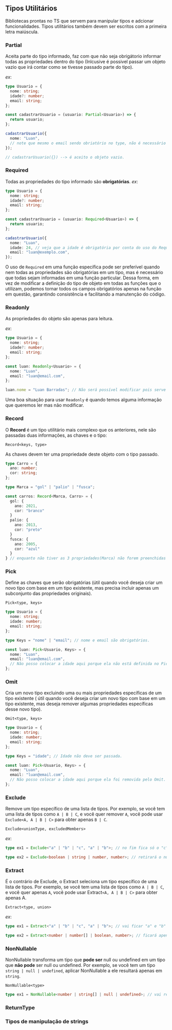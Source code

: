 ## Tipos Utilitários

Bibliotecas prontas no TS que servem para manipular tipos e adcionar funcionalidades. Tipos utilitários também devem ser escritos com a primeira letra maiúscula.

### Partial

Aceita parte do tipo informado, faz com que não seja obrigátorio informar todas as propriedades dentro do tipo (Inlcusive é possivel passar um objeto vazio que irá contar como se tivesse passado parte do tipo).

_ex_:

```ts
type Usuario = {
  nome: string;
  idade?: number;
  email: string;
};

const cadastrarUsuario = (usuario: Partial<Usuario>) => {
  return usuario;
};

cadastrarUsuario({
  nome: "Luan",
  // note que mesmo o email sendo obriatório no type, não é necessário passá-lo pois estamos usando o Partial na função.
});

// cadastrarUsuario({}) --> é aceito o objeto vazio.
```

### Required

Todas as propriedades do tipo informado são **obrigatórias**.
_ex_:

```ts
type Usuario = {
  nome: string;
  idade?: number;
  email: string;
};

const cadastrarUsuario = (usuario: Required<Usuario>) => {
  return usuario;
};

cadastrarUsuario({
  nome: "Luan",
  idade: 24, // veja que a idade é obrigatória por conta do uso do Required.
  email: "luan@exemplo.com",
});
```

O uso de `Required` em uma função específica pode ser preferível quando nem todas as propriedades são obrigatórias em um tipo, mas é necessário que todas sejam informadas em uma função particular. Dessa forma, em vez de modificar a definição do tipo de objeto em todas as funções que o utilizam, podemos tornar todos os campos obrigatórios apenas na função em questão, garantindo consistência e facilitando a manutenção do código.

### Readonly

As propriedades do objeto são apenas para leitura.

_ex_:

```ts
type Usuario = {
  nome: string;
  idade?: number;
  email: string;
};

const luan: Readonly<Usuario> = {
  nome: "Luan",
  email: "luan@email.com",
};

luan.nome = "Luan Barradas"; // Não será possível modificar pois serve apenas para leitura.
```

Uma boa situação para usar `Readonly` é quando temos alguma informação que queremos ler mas não modificar.

### Record

O **Record** é um tipo utilitário mais complexo que os anteriores, nele são passadas duas informações, as chaves e o tipo:

`Record<keys, type>`

As chaves devem ter uma propriedade deste objeto com o tipo passado.

```ts
type Carro = {
  ano: number;
  cor: string;
};

type Marca = "gol" | "palio" | "fusca";

const carros: Record<Marca, Carro> = {
  gol: {
    ano: 2021,
    cor: "branco"
  }
  palio: {
    ano: 2013,
    cor: "preto"
  }
  fusca: {
    ano: 2005,
    cor: "azul"
  }
} // enquanto não tiver as 3 propriedades(Marca) não forem preenchidas com o tipo(Carro) Objeto(carros) não estará completo.

```

### Pick

Define as chaves que serão obrigatórias (útil quando você deseja criar um novo tipo com base em um tipo existente, mas precisa incluir apenas um subconjunto das propriedades originais).

`Pick<type, keys>`

```ts
type Usuario = {
  nome: string;
  idade: number;
  email: string;
};

type Keys = "nome" | "email"; // nome e email são obrigatórios.

const luan: Pick<Usuario, Keys> = {
  nome: "Luan",
  email: "luan@email.com",
  // Não posso colocar a idade aqui porque ela não está definida no Pick.
};
```

### Omit

Cria um novo tipo excluindo uma ou mais propriedades específicas de um tipo existente ( útil quando você deseja criar um novo tipo com base em um tipo existente, mas deseja remover algumas propriedades específicas desse novo tipo).

`Omit<type, keys>`

```ts
type Usuario = {
  nome: string;
  idade: number;
  email: string;
};

type Keys = "idade"; // Idade não deve ser passada.

const luan: Pick<Usuario, Keys> = {
  nome: "Luan",
  email: "luan@email.com",
  // Não posso colocar a idade aqui porque ela foi removida pelo Omit.
};
```

### Exclude

Remove um tipo específico de uma lista de tipos. Por exemplo, se você tem uma lista de tipos como `A | B | C`, e você quer remover `A`, você pode usar `Exclude<A, A | B | C>` para obter apenas `B | C`.

`Exclude<unionType, excludedMembers>`

_ex_:

```ts
type ex1 = Exclude<"a" | "b" | "c", "a" | "b">; // no fim fica só o "c"

type ex2 = Exclude<boolean | string | number, number>; // retirará o number.
```

### Extract

É o contrário de Exclude, o Extract seleciona um tipo específico de uma lista de tipos. Por exemplo, se você tem uma lista de tipos como `A | B | C`, e você quer apenas `A`, você pode usar Extract`<A, A | B | C>` para obter apenas A.

`Extract<type, union>`

_ex_:

```ts
type ex1 = Extract<"a" | "b" | "c", "a" | "b">; // vai ficar "a" e "b"

type ex2 = Extract<number | number[] | boolean, number>; // ficará apenas o number
```

### NonNullable

NonNullable transforma um tipo que **pode ser** null ou undefined em um tipo que **não pode** ser null ou undefined. Por exemplo, se você tem um tipo `string | null | undefined`, aplicar NonNullable a ele resultará apenas em `string`.

`NonNullable<type>`

```ts
type ex1 = NonNullable<number | string[] | null | undefined>; // vai retirar o null e o undefined
```

### ReturnType

### Tipos de manipulação de strings
